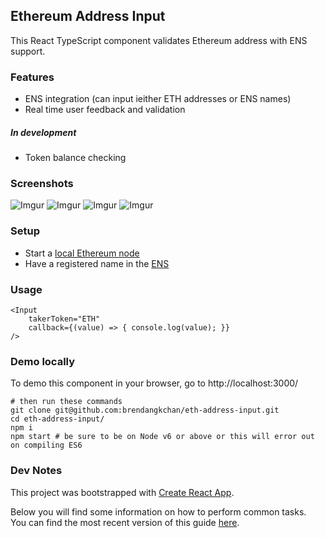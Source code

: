 ## Ethereum Address Input

This React TypeScript component validates Ethereum address with ENS support.

### Features
* ENS integration (can input ieither ETH addresses or ENS names)
* Real time user feedback and validation
##### In development
* Token balance checking

### Screenshots
![Imgur](https://i.imgur.com/x93jjTR.png)
![Imgur](https://i.imgur.com/aic4CsM.png)
![Imgur](https://i.imgur.com/s50KU0v.png)
![Imgur](https://i.imgur.com/3tYqanX.png)

### Setup
* Start a [local Ethereum node](https://github.com/ethereum/go-ethereum/wiki/geth)
* Have a registered name in the [ENS](https://docs.ens.domains/en/latest/)

### Usage
```
<Input
    takerToken="ETH"
    callback={(value) => { console.log(value); }}
/>
```

### Demo locally
To demo this component in your browser, go to http://localhost:3000/
```
# then run these commands
git clone git@github.com:brendangkchan/eth-address-input.git
cd eth-address-input/
npm i
npm start # be sure to be on Node v6 or above or this will error out on compiling ES6
```

### Dev Notes

This project was bootstrapped with [Create React App](https://github.com/facebookincubator/create-react-app).

Below you will find some information on how to perform common tasks.<br>
You can find the most recent version of this guide [here](https://github.com/facebookincubator/create-react-app/blob/master/packages/react-scripts/template/README.md).

